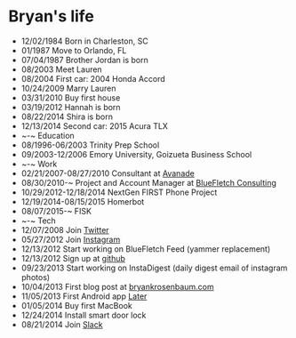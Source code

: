 Bryan's life
===============

- 12/02/1984 Born in Charleston, SC
- 01/1987 Move to Orlando, FL
- 07/04/1987 Brother Jordan is born
- 08/2003 Meet Lauren
- 08/2004 First car: 2004 Honda Accord
- 10/24/2009 Marry Lauren
- 03/31/2010 Buy first house
- 03/19/2012 Hannah is born
- 08/22/2014 Shira is born
- 12/13/2014 Second car: 2015 Acura TLX
- ~-~ Education
- 08/1996-06/2003 Trinity Prep School
- 09/2003-12/2006 Emory University, Goizueta Business School
- ~-~ Work
- 02/21/2007-08/27/2010 Consultant at [Avanade](http://www.avanade.com "Avanade")
- 08/30/2010-~ Project and Account Manager at [BlueFletch Consulting](http://bluefletch.com "BlueFletch Mobile Consulting")
- 10/29/2012-12/18/2014 NextGen FIRST Phone Project
- 12/19/2014-08/15/2015 Homerbot
- 08/07/2015-~ FISK
- ~-~ Tech
- 12/07/2008 Join [Twitter](https://twitter.com/bryanrosenbaum "Twitter @bryanrosenbaum")
- 05/27/2012 Join [Instagram](https://instagram.com/bryanrosenbaum "Instagram bryanrosenbaum")
- 12/13/2012 Start working on BlueFletch Feed (yammer replacement)
- 12/13/2012 Sign up at [github](https://github.com/bryanro "Bryan's github")
- 09/23/2013 Start working on InstaDigest (daily digest email of instagram photos)
- 10/04/2013 First blog post at [bryankrosenbaum.com](http://bryankrosenbaum.com "The Technical PM | Project Manager, Technologist, and Programming Hobbyist")
- 11/05/2013 First Android app [Later](https://play.google.com/store/apps/details?id=com.bryankrosenbaum.later&hl=en "Later")
- 01/05/2014 Buy first MacBook
- 12/24/2014 Install smart door lock
- 08/21/2014 Join [Slack](http://www.slack.com)
